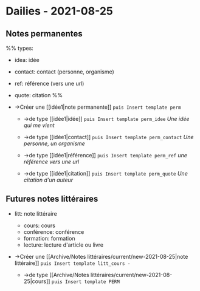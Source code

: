 # Dailies - 2021-08-25
## Notes permanentes

%%
types:
  - idea: idée
  - contact: contact (personne, organisme)
  - ref: référence (vers une url)
  - quote: citation
%%

- ->Créer une [[idée1|note permanente]] ``puis Insert template perm``

    - ->de type [[idée1|idée]] ``puis Insert template perm_idee``
      *Une idée qui me vient*

    - ->de type [[idée1|contact]] ``puis Insert template perm_contact``
      *Une personne, un organisme*
    
	- ->de type [[idée1|référence]] ``puis Insert template perm_ref``
	  *une référence vers une url*

	- ->de type [[idée1|citation]] ``puis Insert template perm_quote``
	  *Une citation d'un auteur*
	
## Futures notes littéraires
- litt: note littéraire
  - cours: cours
  - conférence: conférence
  - formation: formation
  - lecture: lecture d'article ou livre

- ->Créer une [[Archive/Notes littéraires/current/new-2021-08-25|note littéraire]] ``puis Insert template litt_cours - ``
  - ->de type [[Archive/Notes littéraires/current/new-2021-08-25|cours]] ``puis Insert template PERM``
